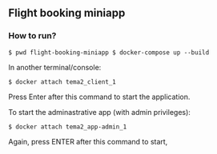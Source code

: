 ## Flight booking miniapp

### How to run?

`
$ pwd
flight-booking-miniapp
$ docker-compose up --build
`

In another terminal/console:

`
$ docker attach tema2_client_1
`

Press Enter after this command to start the application.

To start the adminastrative app (with admin privileges):

`
$ docker attach tema2_app-admin_1
`

Again, press ENTER after this command to start,
